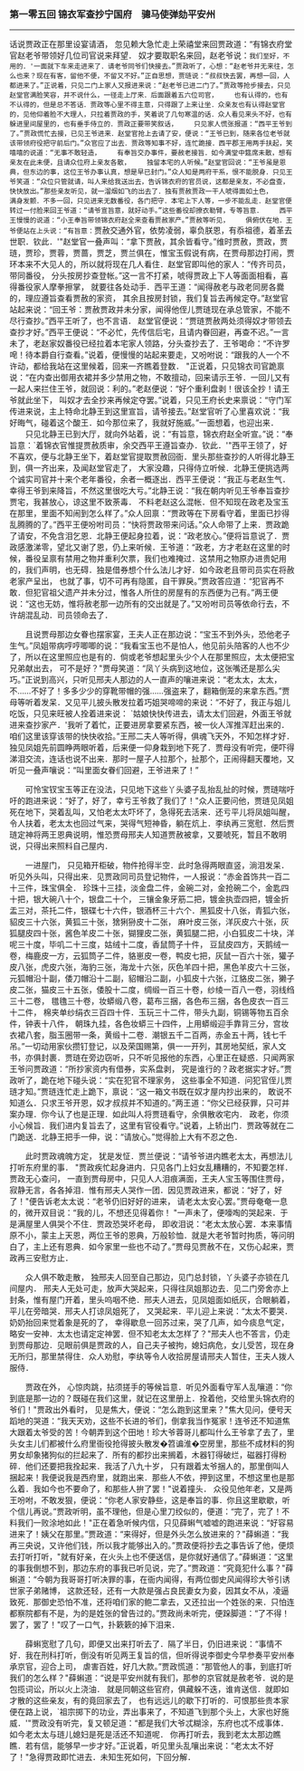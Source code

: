 ### 第一零五回 锦衣军查抄宁国府　骢马使弹劾平安州
----
    




话说贾政正在那里设宴请酒，    忽见赖大急忙走上荣禧堂来回贾政道：“有锦衣府堂官赵老爷带领好几位司官说来拜望．    奴才要取职名来回，赵老爷说：`我们至好，不用的．'一面就下车来走进来了．请老爷同爷们快接去。”贾政听了，心想：“赵老爷并无来往，怎么也来？现在有客，留他不便，不留又不好。”正自思想，贾琏说：“叔叔快去罢，再想一回，人都进来了。”正说着，只见二门上家人又报进来说：“赵老爷已进二门了。”贾政等抢步接去，只见赵堂官满脸笑容，并不说什么，一径走上厅来．后面跟着五六位司官，    也有认得的，也有不认得的，但是总不答话．贾政等心里不得主意，只得跟了上来让坐．众亲友也有认得赵堂官的，见他仰着脸不大理人，只拉着贾政的手，笑着说了几句寒温的话．众人看见来头不好，也有躲进里间屋里的，也有垂手侍立的．贾政正要带笑叙话，    只见家人慌张报道：“西平王爷到了。”贾政慌忙去接，已见王爷进来．赵堂官抢上去请了安，便说：“王爷已到，随来各位老爷就该带领府役把守前后门。”众官应了出去．贾政等知事不好，连忙跪接．西平郡王用两手扶起，笑嘻嘻的说道：“无事不敢轻造，    有奉旨交办事件，要赦老接旨．如今满堂中筵席未散，想有亲友在此未便，且请众位府上亲友各散，    独留本宅的人听候。”赵堂官回说：“王爷虽是恩典，但东边的事，这位王爷办事认真，想是早已封门。”众人知是两府干系，恨不能脱身．只见王爷笑道：“众位只管就请，叫人来给我送出去，告诉锦衣府的官员说，这都是亲友，不必盘查，快快放出。”那些亲友听见，就一溜烟如飞的出去了．独有贾赦贾政一干人唬得面如土色，    满身发颤．不多一回，只见进来无数番役，各门把守．本宅上下人等，一步不能乱走．赵堂官便转过一付脸来回王爷道：“请爷宣旨意，就好动手。”这些番役却撩衣勒臂，专等旨意．    西平王慢慢的说道：“小王奉旨带领锦衣府赵全来查看贾赦家产。”贾赦等听见，    俱俯伏在地．王爷便站在上头说：“有旨意：`贾赦交通外官，依势凌弱，辜负朕恩，有忝祖德，着革去世职．钦此．'"赵堂官一叠声叫：“拿下贾赦，其余皆看守。”维时贾赦，贾政，贾琏，贾珍，贾蓉，贾蔷，贾芝，贾兰俱在，惟宝玉假说有病，在贾母那边打闹，贾环本来不大见人的，所以就将现在几人看住．赵堂官即叫他的家人：“传齐司员，带同番役，    分头按房抄查登帐。”这一言不打紧，唬得贾政上下人等面面相看，喜得番役家人摩拳擦掌，    就要往各处动手．西平王道：“闻得赦老与政老同房各爨的，理应遵旨查看贾赦的家资，    其余且按房封锁，我们复旨去再候定夺。”赵堂官站起来说：“回王爷：贾赦贾政并未分家，闻得他侄儿贾琏现在承总管家，不能不尽行查抄。”西平王听了，也不言语．    赵堂官便说：“贾琏贾赦两处须得奴才带领去查抄才好。”西平王便说：“不必忙，先传信后宅，且请内眷回避，再查不迟。”一言未了，老赵家奴番役已经拉着本宅家人领路，分头查抄去了．王爷喝命：“不许罗唣！待本爵自行查看。”说着，便慢慢的站起来要走，又吩咐说：“跟我的人一个不许动，都给我站在这里候着，回来一齐瞧着登数．    "正说着，只见锦衣司官跪禀说：“在内查出御用衣裙并多少禁用之物，不敢擅动，回来请示王爷．一回儿又有一起人来拦住王爷，就回说：利的。”老赵便说：“好个重利盘剥！很该全抄！请王爷就此坐下，    叫奴才去全抄来再候定夺罢。”说着，只见王府长史来禀说：“守门军传进来说，主上特命北静王到这里宣旨，请爷接去。”赵堂官听了心里喜欢说：“我好晦气，碰着这个酸王．如今那位来了，我就好施威。”一面想着，也迎出来．
　　只见北静王已到大厅，就向外站着，说：“有旨意，锦衣府赵全听宣。”说：“奉旨意：`着锦衣官惟提贾赦质审，余交西平王遵旨查办．钦此．'"西平王领了，好不喜欢，便与北静王坐下，着赵堂官提取贾赦回衙．里头那些查抄的人听得北静王到，俱一齐出来，及闻赵堂官走了，    大家没趣，只得侍立听候．北静王便挑选两个诚实司官并十来个老年番役，余者一概逐出．西平王便说：“我正与老赵生气．幸得王爷到来降旨，不然这里很吃大亏。”北静王说：“我在朝内听见王爷奉旨查抄贾宅，我甚放心，谅这里不致荼毒．    不料老赵这么混帐．但不知现在政老及宝玉在那里，里面不知闹到怎么样了。”众人回禀：“贾政等在下房看守着，里面已抄得乱腾腾的了。”西平王便吩咐司员：“快将贾政带来问话。”众人命带了上来．贾政跪了请安，不免含泪乞恩．北静王便起身拉着，说：“政老放心。”便将旨意说了．贾政感激涕零，望北又谢了恩，仍上来听候．王爷道：“政老，方才老赵在这里的时候，番役呈禀有禁用之物并重利欠票，我们也难掩过．这禁用之物原办进贵妃用的，我们声明，也无碍．独是借券想个什么法儿才好．如今政老且带司员实在将赦老家产呈出，    也就了事，切不可再有隐匿，自干罪戾。”贾政答应道：“犯官再不敢．但犯官祖父遗产并未分过，惟各人所住的房屋有的东西便为己有。”两王便说：“这也无妨，惟将赦老那一边所有的交出就是了。”又吩咐司员等依命行去，不许胡混乱动．司员领命去了．

　　且说贾母那边女眷也摆家宴，王夫人正在那边说：“宝玉不到外头，恐他老子生气。”凤姐带病哼哼唧唧的说：“我看宝玉也不是怕人，他见前头陪客的人也不少了，所以在这里照应也是有的．倘或老爷想起里头少个人在那里照应，太太便把宝兄弟献出去，    可不是好？"贾母笑道：“凤丫头病到这地位，这张嘴还是那么尖巧。”正说到高兴，只听见邢夫人那边的人一直声的嚷进来说：“老太太，太太，不……不好了！多多少少的穿靴带帽的强……强盗来了，翻箱倒笼的来拿东西。”贾母等听着发呆．又见平儿披头散发拉着巧姐哭啼啼的来说：“不好了，我正与姐儿吃饭，只见来旺被人拴着进来说：    `姑娘快快传进去，请太太们回避，外面王爷就进来查抄家产．'我听了着忙，正要进房拿要紧东西，被一伙人浑推浑赶出来的．咱们这里该穿该带的快快收拾。”王邢二夫人等听得，俱魂飞天外，不知怎样才好．独见凤姐先前圆睁两眼听着，后来便一仰身栽到地下死了．贾母没有听完，便吓得涕泪交流，连话也说不出来．那时一屋子人拉那个，扯那个，正闹得翻天覆地，又听见一叠声嚷说：“叫里面女眷们回避，王爷进来了！”

　　可怜宝钗宝玉等正在没法，只见地下这些丫头婆子乱抬乱扯的时候，贾琏喘吁吁的跑进来说：“好了，好了，幸亏王爷救了我们了！"众人正要问他，贾琏见凤姐死在地下，哭着乱叫，又怕老太太吓坏了，急得死去活来．还亏平儿将凤姐叫醒，令人扶着，老太太也回过气来，哭得气短神昏，躺在炕上．李纨再三宽慰．然后贾琏定神将两王恩典说明，惟恐贾母邢夫人知道贾赦被拿，又要唬死，暂且不敢明说，只得出来照料自己屋内．

　　一进屋门，    只见箱开柜破，物件抢得半空．此时急得两眼直竖，淌泪发呆．听见外头叫，只得出来．见贾政同司员登记物件，一人报说：“赤金首饰共一百二十三件，珠宝俱全．    珍珠十三挂，淡金盘二件，金碗二对，金抢碗二个，金匙四十把，银大碗八十个，银盘二十个，    三镶金象牙筋二把，镀金执壶四把，镀金折盂三对，茶托二件，银碟七十六件，银酒杯三十六个．黑狐皮十八张，青狐六张，貂皮三十六张，黄狐三十张，猞猁狲皮十二张，    麻叶皮三张，洋灰皮六十张，灰狐腿皮四十张，酱色羊皮二十张，猢狸皮二张，黄狐腿二把，小白狐皮二十块，洋呢三十度，毕叽二十三度，姑绒十二度，香鼠筒子十件，    豆鼠皮四方，天鹅绒一卷，梅鹿皮一方，云狐筒子二件，貉崽皮一卷，鸭皮七把，灰鼠一百六十张，獾子皮八张，虎皮六张，海豹三张，海龙十六张，灰色羊四十把，黑色羊皮六十三张，    元狐帽沿十副，倭刀帽沿十二副，貂帽沿二副，小狐皮十六张，江貉皮二张，獭子皮二张，猫皮三十五张，倭股十二度，绸缎一百三十卷，纱绫一百八一卷，羽线绉三十二卷，    氆氇三十卷，妆蟒缎八卷，葛布三捆，各色布三捆，各色皮衣一百三十二件，    棉夹单纱绢衣三百四十件．玉玩三十二件，带头九副，铜锡等物五百余件，钟表十八件，    朝珠九挂，各色妆蟒三十四件，上用蟒缎迎手靠背三分，宫妆衣裙八套，脂玉圈带一条，黄缎十二卷．潮银五千二百两，赤金五十两，钱七千吊。”一切动用家伙攒钉登记，以及荣国赐第，俱一一开列，其房地契纸，家人文书，亦俱封裹．贾琏在旁边窃听，只不听见报他的东西，心里正在疑惑．只闻两家王爷问贾政道：“所抄家资内有借券，实系盘剥，    究是谁行的？政老据实才好。”贾政听了，跪在地下碰头说：“实在犯官不理家务，    这些事全不知道．问犯官侄儿贾琏才知。”贾琏连忙走上跪下，禀说：“这一箱文书既在奴才屋内抄出来的，    敢说不知道么．只求王爷开恩，奴才叔叔并不知道的。”两王道：“你父已经获罪，只可并案办理．你今认了也是正理．如此叫人将贾琏看守，余俱散收宅内．    政老，你须小心候旨．我们进内复旨去了，这里有官役看守。”说着，上轿出门．贾政等就在二门跪送．北静王把手一伸，说：“请放心。”觉得脸上大有不忍之色．

　　此时贾政魂魄方定，    犹是发怔．贾兰便说：“请爷爷进内瞧老太太，再想法儿打听东府里的事．    "贾政疾忙起身进内．只见各门上妇女乱糟糟的，不知要怎样．贾政无心查问，    一直到贾母房中，只见人人泪痕满面，王夫人宝玉等围住贾母，寂静无言，各各掉泪．惟有邢夫人哭作一团．因见贾政进来，都说：“好了，好了！"便告诉老太太说：“老爷仍旧好好的进来，    请老太太安心罢。”贾母奄奄一息的，微开双目说：“我的儿，不想还见得着你！    "一声未了，便嚎啕的哭起来．于是满屋里人俱哭个不住．贾政恐哭坏老母，    即收泪说：“老太太放心罢．本来事情原不小，蒙主上天恩，两位王爷的恩典，万般轸恤．就是大老爷暂时拘质，等问明白了，主上还有恩典．如今家里一些也不动了。”贾母见贾赦不在，又伤心起来，贾政再三安慰方止．

　　众人俱不敢走散，    独邢夫人回至自己那边，见门总封锁，丫头婆子亦锁在几间屋内．    邢夫人无处可走，放声大哭起来，只得往凤姐那边去．见二门旁舍亦上封条，惟有屋门开着，里头呜咽不绝．邢夫人进去，见凤姐面如纸灰，合眼躺着，平儿在旁暗哭．邢夫人打谅凤姐死了，    又哭起来．平儿迎上来说：“太太不要哭．奶奶抬回来觉着象是死的了，    幸得歇息一回苏过来，哭了几声，如今痰息气定，略安一安神．太太也请定定神罢．但不知老太太怎样了？"邢夫人也不答言，仍走到贾母那边．见眼前俱是贾政的人，自己夫子被拘，媳妇病危，女儿受苦，现在身无所归，那里禁得住．众人劝慰，李纨等令人收拾房屋请邢夫人暂住，王夫人拨人服侍．

　　贾政在外，    心惊肉跳，拈须搓手的等候旨意．听见外面看守军人乱嚷道：“你到底是那一边的？既碰在我们这里，就记在这里册上．拴着他，交给里头锦衣府的爷们！"贾政出外看时，    见是焦大，便说：“怎么跑到这里来？"焦大见问，便号天蹈地的哭道：“我天天劝，这些不长进的爷们，倒拿我当作冤家！连爷还不知道焦大跟着太爷受的苦！今朝弄到这个田地！珍大爷蓉哥儿都叫什么王爷拿了去了，里头女主儿们都被什么府里衙役抢得披头散发�笤谝淮�空房里，那些不成材料的狗男女却象猪狗似的拦起来了．所有的都抄出来搁着，木器钉得破烂，磁器打得粉碎．他们还要把我拴起来．我活了八九十岁，    只有跟着太爷捆人的，那里倒叫人捆起来！我便说我是西府里，就跑出来．那些人不依，押到这里，不想这里也是那么着．我如今也不要命了，和那些人拚了罢！"说着撞头．    众役见他年老，又是两王吩咐，不敢发狠，便说：“你老人家安静些，这是奉旨的事．你且这里歇歇，听个信儿再说。”贾政听明，虽不理他，但是心里刀绞似的，便道：“完了，完了！不料我们一败涂地如此！"正在着急听候内信，只见薛蝌气嘘嘘的跑进来说：“好容易进来了！姨父在那里。”贾政道：“来得好，但是外头怎么放进来的？"薛蝌道：“我再三央说，又许他们钱，所以我才能够出入的。”贾政便将抄去之事告诉了他，便烦去打听打听，"就有好亲，在火头上也不便送信，是你就好通信了。”薛蝌道：“这里的事我倒想不到，那边东府的事我已听见说，完了。”贾政道：“究竟犯什么事？"薛蝌道：“今朝为我哥哥打听决罪的事，在衙内闻得，有两位御史风闻得珍大爷引诱世家子弟赌博，    这款还轻，还有一大款是强占良民妻女为妾，因其女不从，凌逼致死．那御史恐怕不准，还将咱们家的鲍二拿去，又还拉出一个姓张的来．只怕连都察院都有不是，为的是姓张的曾告过的。”贾政尚未听完，便跺脚道：“了不得！罢了，罢了！"叹了一口气，扑簌簌的掉下泪来．

　　薛蝌宽慰了几句，即便又出来打听去了．隔了半日，仍旧进来说：“事情不好．我在刑科打听，倒没有听见两王复旨的信，但听得说李御史今早参奏平安州奉承京官，迎合上司，    虐害百姓，好几大款。”贾政慌道：“那管他人的事，到底打听我们的怎么样？"薛蝌道：“说是平安州就有我们，那参的京官就是赦老爷．说的是包揽词讼，所以火上浇油．    就是同朝这些官府，俱藏躲不迭，谁肯送信．就即如才散的这些亲友，有的竟回家去了，    也有远远儿的歇下打听的．可恨那些贵本家便在路上说，`祖宗掷下的功业，弄出事来了，不知道飞到那个头上，大家也好施威．'"贾政没有听完，复又顿足道：“都是我们大爷忒糊涂，东府也忒不成事体．如今老太太与琏儿媳妇是死是活还不知道呢．    你再打听去，我到老太太那边瞧瞧．若有信，能够早一步才好。”正说着，听见里头乱嚷出来说：“老太太不好了！"急得贾政即忙进去．未知生死如何，下回分解．